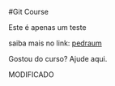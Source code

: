 #Git Course

Este é apenas um teste

saiba mais no link: [pedraum](https://google.com.br)

Gostou do curso? Ajude aqui.

MODIFICADO
